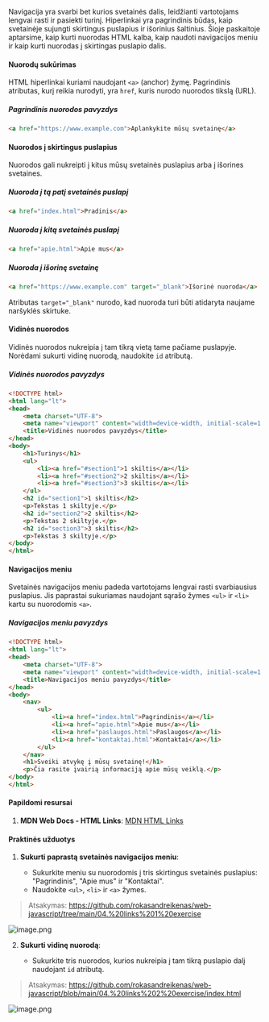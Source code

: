 Navigacija yra svarbi bet kurios svetainės dalis, leidžianti vartotojams lengvai rasti ir pasiekti turinį. Hiperlinkai yra pagrindinis būdas, kaip svetainėje sujungti skirtingus puslapius ir išorinius šaltinius. Šioje paskaitoje aptarsime, kaip kurti nuorodas HTML kalba, kaip naudoti navigacijos meniu ir kaip kurti nuorodas į skirtingas puslapio dalis.

#### Nuorodų sukūrimas

HTML hiperlinkai kuriami naudojant `<a>` (anchor) žymę. Pagrindinis atributas, kurį reikia nurodyti, yra `href`, kuris nurodo nuorodos tikslą (URL).

##### Pagrindinis nuorodos pavyzdys

```html
<a href="https://www.example.com">Aplankykite mūsų svetainę</a>
```

#### Nuorodos į skirtingus puslapius

Nuorodos gali nukreipti į kitus mūsų svetainės puslapius arba į išorines svetaines.

##### Nuoroda į tą patį svetainės puslapį

```html
<a href="index.html">Pradinis</a>
```

##### Nuoroda į kitą svetainės puslapį

```html
<a href="apie.html">Apie mus</a>
```
##### Nuoroda į išorinę svetainę

```html
<a href="https://www.example.com" target="_blank">Išorinė nuoroda</a>
```

Atributas `target="_blank"` nurodo, kad nuoroda turi būti atidaryta naujame naršyklės skirtuke.

#### Vidinės nuorodos

Vidinės nuorodos nukreipia į tam tikrą vietą tame pačiame puslapyje. Norėdami sukurti vidinę nuorodą, naudokite `id` atributą.

##### Vidinės nuorodos pavyzdys

```html
<!DOCTYPE html>
<html lang="lt">
<head>
    <meta charset="UTF-8">
    <meta name="viewport" content="width=device-width, initial-scale=1.0">
    <title>Vidinės nuorodos pavyzdys</title>
</head>
<body>
    <h1>Turinys</h1>
    <ul>
        <li><a href="#section1">1 skiltis</a></li>
        <li><a href="#section2">2 skiltis</a></li>
        <li><a href="#section3">3 skiltis</a></li>
    </ul>
    <h2 id="section1">1 skiltis</h2>
    <p>Tekstas 1 skiltyje.</p>
    <h2 id="section2">2 skiltis</h2>
    <p>Tekstas 2 skiltyje.</p>
    <h2 id="section3">3 skiltis</h2>
    <p>Tekstas 3 skiltyje.</p>
</body>
</html>
```

#### Navigacijos meniu

Svetainės navigacijos meniu padeda vartotojams lengvai rasti svarbiausius puslapius. Jis paprastai sukuriamas naudojant sąrašo žymes `<ul>` ir `<li>` kartu su nuorodomis `<a>`.

##### Navigacijos meniu pavyzdys

```html
<!DOCTYPE html>
<html lang="lt">
<head>
    <meta charset="UTF-8">
    <meta name="viewport" content="width=device-width, initial-scale=1.0">
    <title>Navigacijos meniu pavyzdys</title>
</head>
<body>
    <nav>
        <ul>
            <li><a href="index.html">Pagrindinis</a></li>
            <li><a href="apie.html">Apie mus</a></li>
            <li><a href="paslaugos.html">Paslaugos</a></li>
            <li><a href="kontaktai.html">Kontaktai</a></li>
        </ul>
    </nav>
    <h1>Sveiki atvykę į mūsų svetainę!</h1>
    <p>Čia rasite įvairią informaciją apie mūsų veiklą.</p>
</body>
</html>
```

#### Papildomi resursai

1.  **MDN Web Docs - HTML Links**: [MDN HTML Links](https://developer.mozilla.org/en-US/docs/Web/HTML/Element/a)


#### Praktinės užduotys

1.  **Sukurti paprastą svetainės navigacijos meniu**:
    
    -   Sukurkite meniu su nuorodomis į tris skirtingus svetainės puslapius: "Pagrindinis", "Apie mus" ir "Kontaktai".
    -   Naudokite `<ul>`, `<li>` ir `<a>` žymes.

> Atsakymas: https://github.com/rokasandreikenas/web-javascript/tree/main/04.%20links%201%20exercise

![image.png](https://i.postimg.cc/4xpT93BX/image.png)
    
2.  **Sukurti vidinę nuorodą**:
    
    -   Sukurkite tris nuorodos, kurios nukreipia į tam tikrą puslapio dalį naudojant `id` atributą.

> Atsakymas: https://github.com/rokasandreikenas/web-javascript/blob/main/04.%20links%202%20exercise/index.html
    
![image.png](https://i.postimg.cc/MpBzm5K2/image.png)
